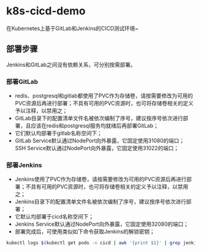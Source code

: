 # k8s-cicd-demo
在Kubernetes上基于GitLab和Jenkins的CICD测试环境~

## 部署步骤
Jenkins和GitLab之间没有依赖关系，可分别按需部署。

### 部署GitLab
- redis、postgresql和gitlab都使用了PVC作为存储卷，请按需要修改为可用的PVC资源后再进行部署；不具有可用的PVC资源时，也可将存储卷相关的定义予以注释，以禁用之；
- GitLab目录下的配置清单文件名被依次编制了序号，建议按序号依次进行部署，且应该在redis和postgresql服务均就绪后再部署GitLab；
- 它们默认均部署于gitlab名称空间下；
- GitLab Service默认通过NodePort向外暴露，它固定使用31080的端口；SSH Service默认通过NodePort向外暴露，它固定使用31022的端口；

### 部署Jenkins
- Jenkins使用了PVC作为存储卷，请按需要修改为可用的PVC资源后再进行部署；不具有可用的PVC资源时，也可将存储卷相关的定义予以注释，以禁用之；
- Jenkins目录下的配置清单文件名被依次编制了序号，建议按序号依次进行部署；
- 它默认均部署于cicd名称空间下；
- Jenkins Service默认通过NodePort向外暴露，它固定使用32080的端口；
- 部署完成后，可使用类似如下命令获取Jenkins的解锁密钥；
```bash
kubectl logs $(kubectl get pods -n cicd | awk '{print $1}' | grep jenkins) -n cicd
```
